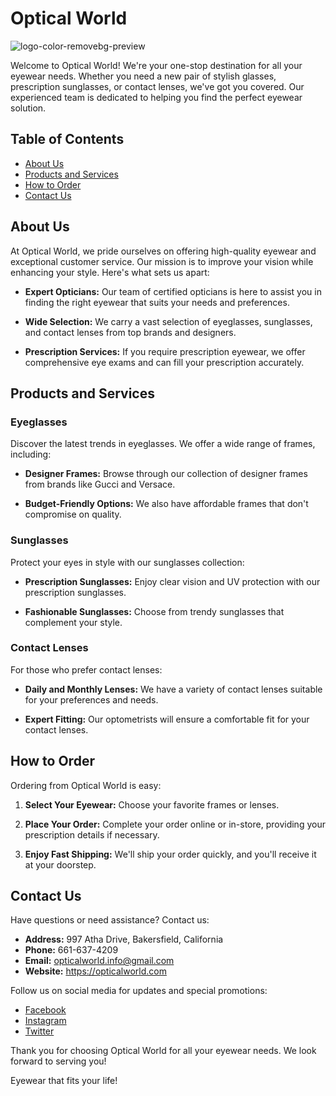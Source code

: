 # Optical World
![logo-color-removebg-preview](https://github.com/nmiralem1/projekat/assets/115872381/d68316b1-d635-4a93-a0b2-c46653a5914f)
<logo-color-removebg-preview align="right" width="100" height="100">

Welcome to Optical World! We're your one-stop destination for all your eyewear needs. 
Whether you need a new pair of stylish glasses, prescription sunglasses, or contact lenses, 
we've got you covered. Our experienced team is dedicated to helping you find the perfect eyewear solution.



## Table of Contents

- [About Us](#about-us)
- [Products and Services](#products-and-services)
- [How to Order](#how-to-order)
- [Contact Us](#contact-us)

## About Us

At Optical World, we pride ourselves on offering high-quality eyewear and exceptional customer service. Our mission is to improve your vision while enhancing your style. Here's what sets us apart:

- **Expert Opticians:** Our team of certified opticians is here to assist you in finding the right eyewear that suits your needs and preferences.

- **Wide Selection:** We carry a vast selection of eyeglasses, sunglasses, and contact lenses from top brands and designers.

- **Prescription Services:** If you require prescription eyewear, we offer comprehensive eye exams and can fill your prescription accurately.

## Products and Services

### Eyeglasses

Discover the latest trends in eyeglasses. We offer a wide range of frames, including:

- **Designer Frames:** Browse through our collection of designer frames from brands like Gucci and Versace.

- **Budget-Friendly Options:** We also have affordable frames that don't compromise on quality.

### Sunglasses

Protect your eyes in style with our sunglasses collection:

- **Prescription Sunglasses:** Enjoy clear vision and UV protection with our prescription sunglasses.

- **Fashionable Sunglasses:** Choose from trendy sunglasses that complement your style.

### Contact Lenses

For those who prefer contact lenses:

- **Daily and Monthly Lenses:** We have a variety of contact lenses suitable for your preferences and needs.

- **Expert Fitting:** Our optometrists will ensure a comfortable fit for your contact lenses.

## How to Order

Ordering from Optical World is easy:

1. **Select Your Eyewear:** Choose your favorite frames or lenses.

2. **Place Your Order:** Complete your order online or in-store, providing your prescription details if necessary.

3. **Enjoy Fast Shipping:** We'll ship your order quickly, and you'll receive it at your doorstep.

## Contact Us

Have questions or need assistance? Contact us:

- **Address:** 997 Atha Drive, Bakersfield, California
- **Phone:** 661-637-4209
- **Email:** opticalworld.info@gmail.com
- **Website:** https://opticalworld.com

Follow us on social media for updates and special promotions:

- [Facebook](https://www.facebook.com/OpticalWorld)
- [Instagram](https://www.instagram.com/OpticalWorld)
- [Twitter](https://twitter.com/OpticalWorld)

Thank you for choosing Optical World for all your eyewear needs. We look forward to serving you!

Eyewear that fits your life!
